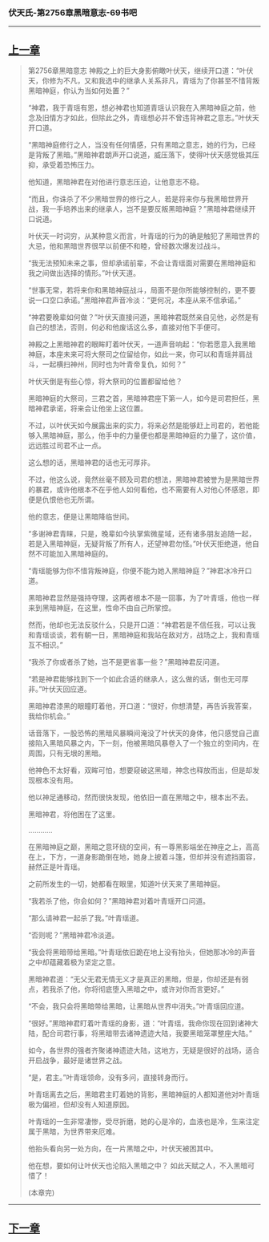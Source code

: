 ### 伏天氏-第2756章黑暗意志-69书吧

--------
[上一章](./f297dcd7baf76ade32982c3d742a9aec.md)
--------


>
>
>
>第2756章黑暗意志
>神殿之上的巨大身影俯瞰叶伏天，继续开口道：“叶伏天，你修为不凡，又和我选中的继承人关系非凡，青瑶为了你甚至不惜背叛黑暗神庭，你认为当如何处置？”
>
>“神君，我于青瑶有恩，想必神君也知道青瑶认识我在入黑暗神庭之前，他念及旧情方才如此，但除此之外，青瑶想必并不曾违背神君之意志。”叶伏天开口道。
>
>“黑暗神庭修行之人，当没有任何情感，只有黑暗之意志，她的行为，已经是背叛了黑暗。”黑暗神君朗声开口说道，威压落下，使得叶伏天感觉极其压抑，承受着恐怖压力。
>
>他知道，黑暗神君在对他进行意志压迫，让他意志不稳。
>
>“而且，你诛杀了不少黑暗世界的修行之人，若是将来你与我黑暗世界开战，我一手培养出来的继承人，岂不是要反叛黑暗神庭？”黑暗神君继续开口说道。
>
>叶伏天一时词穷，从某种意义而言，叶青瑶的行为的确是触犯了黑暗世界的大忌，他和黑暗世界很早以前便不和睦，曾经数次爆发过战斗。
>
>“我无法预知未来之事，但却承诺前辈，不会让青瑶面对需要在黑暗神庭和我之间做出选择的情形。”叶伏天道。
>
>“世事无常，若将来你和黑暗神庭战斗，局面不是你所能够控制的，更不要说一口空口承诺。”黑暗神君声音冷淡：“更何况，本座从来不信承诺。”
>
>“神君要晚辈如何做？”叶伏天直接问道，黑暗神君既然亲自见他，必然是有自己的想法，否则，何必和他废话这么多，直接对他下手便可。
>
>神殿之上黑暗神君的眼眸盯着叶伏天，一道声音响起：“你若愿意入我黑暗神庭，本座未来可将大祭司之位留给你，如此一来，你可以和青瑶并肩战斗，一起横扫神州，同时也为叶青帝复仇，如何？”
>
>叶伏天倒是有些心惊，将大祭司的位置都留给他？
>
>黑暗神庭的大祭司，三君之首，黑暗神君座下第一人，如今是司君担任，黑暗神君承诺，将来会让他坐上这位置。
>
>不过，以叶伏天如今展露出来的实力，将来必然是能够赶上司君的，若他能够入黑暗神庭，那么，他手中的力量便也都是黑暗神庭的力量了，这价值，远远胜过司君不止一点。
>
>这么想的话，黑暗神君的话也无可厚非。
>
>不过，他这么说，竟然丝毫不顾及司君的想法，黑暗神君被誉为是黑暗世界的暴君，或许他根本不在乎他人如何看他，也不需要有人对他心怀感恩，即便是仇恨他也无所谓。
>
>他的意志，便是让黑暗降临世间。
>
>“多谢神君青睐，只是，晚辈如今执掌紫微星域，还有诸多朋友追随一起，若是入黑暗神庭，无疑背叛了所有人，还望神君勿怪。”叶伏天拒绝道，他自然不可能加入黑暗神庭的。
>
>“青瑶能够为你不惜背叛神庭，你便不能为她入黑暗神庭？”神君冰冷开口道。
>
>黑暗神君显然是强持夺理，这两者根本不是一回事，为了叶青瑶，他也一样来到黑暗神庭，在这里，性命不由自己所掌控。
>
>然而，他却也无法反驳什么，只是开口道：“神君若是不信任我，可以让我和青瑶谈谈，若有朝一日，黑暗神庭和我站在敌对方，战场之上，我和青瑶互不相识。”
>
>“我杀了你或者杀了她，岂不是更省事一些？”黑暗神君反问道。
>
>“若是神君能够找到下一个如此合适的继承人，这么做的话，倒也无可厚非。”叶伏天回应道。
>
>黑暗神君漆黑的眼瞳盯着他，开口道：“很好，你想清楚，再告诉我答案，我给你机会。”
>
>话音落下，一股恐怖的黑暗风暴瞬间淹没了叶伏天的身体，他只感觉自己直接陷入黑暗风暴之内，下一刻，他被黑暗风暴卷入了一个独立的空间内，在周围，只有无垠的黑暗。
>
>他神色不太好看，双眸可怕，想要窥破这黑暗，神念也释放而出，但是却发现根本没有用。
>
>他以神足通移动，然而很快发现，他依旧一直在黑暗之中，根本出不去。
>
>黑暗神君，将他困在了这里。
>
>…………
>
>在黑暗神庭之巅，黑暗之意环绕的空间，有一尊黑影端坐在神座之上，高高在上，下方，一道身影跪倒在地，她身上披着斗篷，但却并没有遮挡面容，赫然正是叶青瑶。
>
>之前所发生的一切，她都看在眼里，知道叶伏天来了黑暗神庭。
>
>“我若杀了他，你会如何？”黑暗神君对着叶青瑶开口问道。
>
>“那么请神君一起杀了我。”叶青瑶道。
>
>“否则呢？”黑暗神君冷淡道。
>
>“我会将黑暗带给黑暗。”叶青瑶依旧跪在地上没有抬头，但她那冰冷的声音之中却蕴藏着极为坚定之意。
>
>黑暗神君道：“无父无君无情无义才是真正的黑暗，但是，你却还是有弱点，若我杀了他，你将彻底堕入黑暗之中，或许对你而言更好。”
>
>“不会，我只会将黑暗带给黑暗，让黑暗从世界中消失。”叶青瑶回应道。
>
>“很好。”黑暗神君盯着叶青瑶的身影，道：“叶青瑶，我命你现在回到诸神大陆，配合司君行事，将黑暗带去诸神遗迹大陆，我要黑暗笼罩整座大陆。”
>
>如今，各世界的强者齐聚诸神遗迹大陆，这地方，无疑是很好的战场，适合开启战争，最好是诸世界之战。
>
>“是，君主。”叶青瑶领命，没有多问，直接转身而行。
>
>叶青瑶离去之后，黑暗君主盯着她的背影，黑暗神庭的人都知道他对叶青瑶极为偏袒，但却没有人知道原因。
>
>叶青瑶的一生非常凄惨，受尽折磨，她的心是冷的，血液也是冷，生来注定属于黑暗，为世界带来厄难。
>
>他抬头看向另一处方向，在一片黑暗之中，叶伏天被困其中。
>
>他在想，要如何让叶伏天也沦陷入黑暗之中？
>如此天赋之人，不入黑暗可惜了！
>
>(本章完)
>
>

--------
[下一章](./d289da73d370f1ca114c885b75f3bdeb.md)
--------
